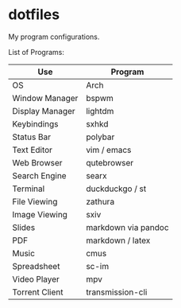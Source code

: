 # dotfiles

My program configurations.

List of Programs:

| Use             | Program             |
|-----------------|---------------------|
| OS              | Arch                |
| Window Manager  | bspwm               |
| Display Manager | lightdm             |
| Keybindings     | sxhkd               |
| Status Bar      | polybar             |
| Text Editor     | vim / emacs         |
| Web Browser     | qutebrowser         |
| Search Engine   | searx               |
| Terminal        | duckduckgo / st     |
| File Viewing    | zathura             |
| Image Viewing   | sxiv                |
| Slides          | markdown via pandoc |
| PDF             | markdown / latex    |
| Music           | cmus                |
| Spreadsheet     | sc-im               |
| Video Player    | mpv									|
| Torrent Client  | transmission-cli    |
